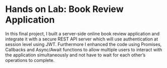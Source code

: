 # Hands on Lab: Book Review Application
In this final project, I built a server-side online book review application and integrate it with a secure REST API server which will use authentication at session level using JWT. 
Furthermore I enhanced the code using Promises, Callbacks and Async/Await functions to allow multiple users to interact with the application simultaneously and not have to wait for each other’s operations to complete.

